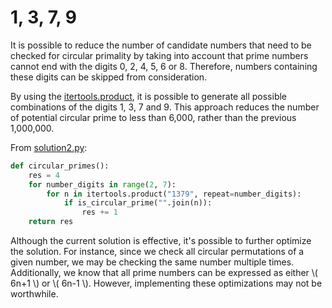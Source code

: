 # 1, 3, 7, 9

It is possible to reduce the number of candidate numbers that need to be checked for circular primality by taking into account that prime numbers cannot end with the digits 0, 2, 4, 5, 6 or 8.
Therefore, numbers containing these digits can be skipped from consideration.

By using the [itertools.product](https://docs.python.org/3/library/itertools.html#itertools.product),
it is possible to generate all possible combinations of the digits 1, 3, 7 and 9.
This approach reduces the number of potential circular prime to less than 6,000,
rather than the previous 1,000,000.

From [solution2.py](https://github.com/TurtleSmoke/Project-Euler/blob/main/problems/problem_0035/solution2.py):

```python
def circular_primes():
    res = 4
    for number_digits in range(2, 7):
        for n in itertools.product("1379", repeat=number_digits):
            if is_circular_prime("".join(n)):
                res += 1
    return res
```

Although the current solution is effective, it's possible to further optimize the solution.
For instance, since we check all circular permutations of a given number, we may be checking the same number multiple times.
Additionally, we know that all prime numbers can be expressed as either \\( 6n+1 \\) or \\( 6n-1 \\).
However, implementing these optimizations may not be worthwhile.